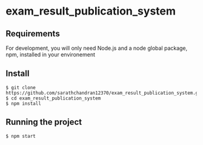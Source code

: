 # exam_result_publication_system

## Requirements

For development, you will only need Node.js and a node global package, npm, installed in your environement

## Install

    $ git clone https://github.com/sarathchandran12370/exam_result_publication_system.git
    $ cd exam_result_publication_system
    $ npm install
   
 ## Running the project

    $ npm start
